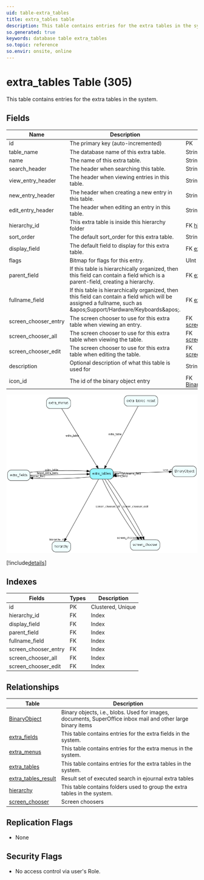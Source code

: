 ```yaml
---
uid: table-extra_tables
title: extra_tables table
description: This table contains entries for the extra tables in the system.
so.generated: true
keywords: database table extra_tables
so.topic: reference
so.envir: onsite, online
---
```


# extra\_tables Table (305)

This table contains entries for the extra tables in the system.

## Fields

| Name | Description | Type | Null |
|------|-------------|------|:----:|
|id|The primary key (auto-incremented)|PK| |
|table\_name|The database name of this extra table.|String(64)|&#x25CF;|
|name|The name of this extra table.|String(128)|&#x25CF;|
|search\_header|The header when searching this table.|String(255)|&#x25CF;|
|view\_entry\_header|The header when viewing entries in this table.|String(255)|&#x25CF;|
|new\_entry\_header|The header when creating a new entry in this table.|String(255)|&#x25CF;|
|edit\_entry\_header|The header when editing an entry in this table.|String(255)|&#x25CF;|
|hierarchy\_id|This extra table is inside this hierarchy folder|FK [hierarchy](hierarchy.md)| |
|sort\_order|The default sort_order for this extra table.|String(255)|&#x25CF;|
|display\_field|The default field to display for this extra table.|FK [extra_fields](extra-fields.md)|&#x25CF;|
|flags|Bitmap for flags for this entry.|UInt|&#x25CF;|
|parent\_field|If this table is hierarchically organized, then this field can contain a field which is a parent-field, creating a hierarchy.|FK [extra_tables](extra-tables.md)|&#x25CF;|
|fullname\_field|If this table is hierarchically organized, then this field can contain a field which will be assigned a fullname, such as &amp;apos;Support/Hardware/Keyboards&amp;apos;.|FK [extra_tables](extra-tables.md)|&#x25CF;|
|screen\_chooser\_entry|The screen chooser to use for this extra table when viewing an entry.|FK [screen_chooser](screen-chooser.md)|&#x25CF;|
|screen\_chooser\_all|The screen chooser to use for this extra table when viewing the table.|FK [screen_chooser](screen-chooser.md)|&#x25CF;|
|screen\_chooser\_edit|The screen chooser to use for this extra table when editing the table.|FK [screen_chooser](screen-chooser.md)|&#x25CF;|
|description|Optional description of what this table is used for|String(2047)|&#x25CF;|
|icon\_id|The id of the binary object entry|FK [BinaryObject](binaryobject.md)|&#x25CF;|


![extra_tables table relationship diagram](./media/extra_tables.png)

[!include[details](./includes/extra-tables.md)]

## Indexes

| Fields | Types | Description |
|--------|-------|-------------|
|id |PK |Clustered, Unique |
|hierarchy\_id |FK |Index |
|display\_field |FK |Index |
|parent\_field |FK |Index |
|fullname\_field |FK |Index |
|screen\_chooser\_entry |FK |Index |
|screen\_chooser\_all |FK |Index |
|screen\_chooser\_edit |FK |Index |

## Relationships

| Table|  Description |
|------|-------------|
|[BinaryObject](binaryobject.md)  |Binary objects, i.e., blobs. Used for images, documents, SuperOffice inbox mail  and other large binary items |
|[extra\_fields](extra-fields.md)  |This table contains entries for the extra fields in the system. |
|[extra\_menus](extra-menus.md)  |This table contains entries for the extra menus in the system. |
|[extra\_tables](extra-tables.md)  |This table contains entries for the extra tables in the system. |
|[extra\_tables\_result](extra-tables-result.md)  |Result set of executed search in ejournal extra tables |
|[hierarchy](hierarchy.md)  |This table contains folders used to group the extra tables in the system. |
|[screen\_chooser](screen-chooser.md)  |Screen choosers |


## Replication Flags

* None

## Security Flags

* No access control via user's Role.

